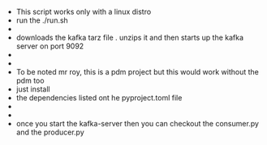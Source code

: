 - This script works only with a linux distro 
- run the ./run.sh
-
- downloads the kafka tarz file . unzips it and then starts up the kafka server on port 9092 
-
-
- To be noted mr roy, this is a pdm project but this would work without the pdm too
- just install 
-   the dependencies listed ont he pyproject.toml file 
-
-
-   once you start the kafka-server then you can checkout the consumer.py and the producer.py 
